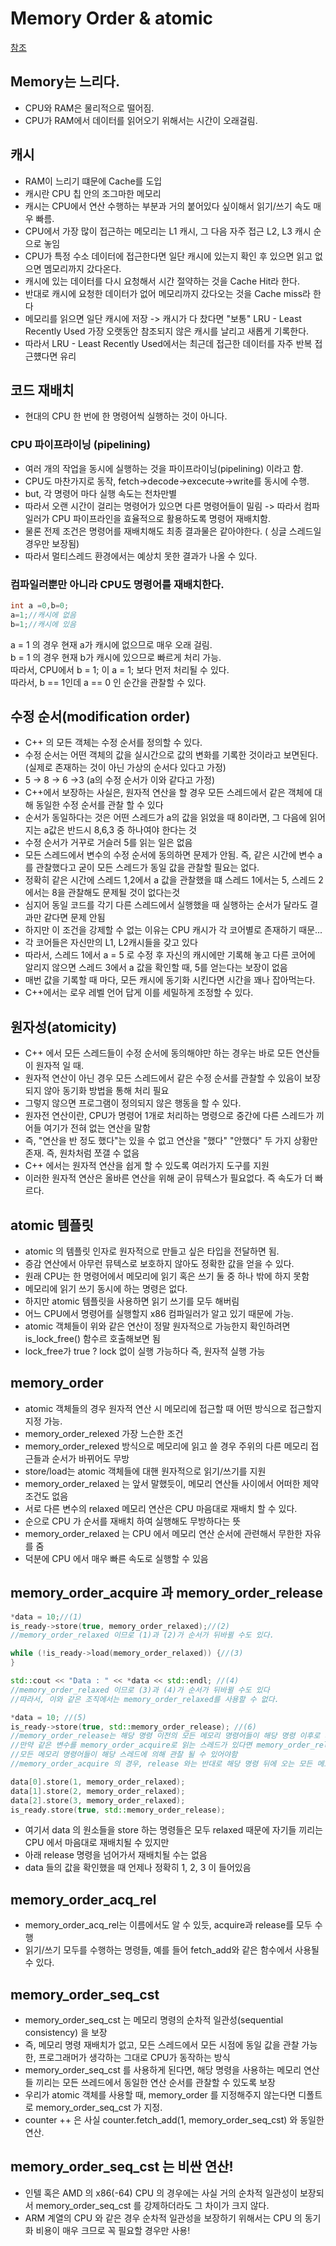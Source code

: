 # Memory Order & atomic

[참조](https://modoocode.com/271)

## Memory는 느리다.
* CPU와 RAM은 물리적으로 떨어짐.   
* CPU가 RAM에서 데이터를 읽어오기 위해서는 시간이 오래걸림.   

## 캐시
* RAM이 느리기 떄문에 Cache를 도입   
* 캐시란 CPU 칩 안의 조그마한 메모리   
* 캐시는 CPU에서 연산 수행하는 부분과 거의 붙어있다 싶이해서 읽기/쓰기 속도 매우 빠름.   
* CPU에서 가장 많이 접근하는 메모리는 L1 캐시, 그 다음 자주 접근 L2, L3 캐시 순으로 놓임   
* CPU가 특정 수소 데이터에 접근한다면 일단 캐시에 있는지 확인 후 있으면 읽고 없으면 멤모리까지 갔다온다.   
* 캐시에 있는 데이터를 다시 요청해서 시간 절약하는 것을 Cache Hit라 한다.    
* 반대로 캐시에 요청한 데이터가 없어 메모리까지 갔다오는 것을 Cache miss라 한다   
* 메모리를 읽으면 일단 캐시에 저장 -> 캐시가 다 찼다면 "보통" LRU - Least Recently Used 가장 오랫동안 참조되지 않은 캐시를 날리고 새롭게 기록한다.   
* 따라서 LRU - Least Recently Used에서는 최근데 접근한 데이터를 자주 반복 접근헀다면 유리   


## 코드 재배치 
* 현대의 CPU 한 번에 한 명령어씩 실행하는 것이 아니다.   

### CPU 파이프라이닝 (pipelining)
* 여러 개의 작업을 동시에 실행하는 것을 파이프라이닝(pipelining) 이라고 함.   
* CPU도 마찬가지로 동작, fetch->decode->excecute->write를 동시에 수행.   
* but, 각 명령어 마다 실행 속도는 천차만별   
* 따라서 오랜 시간이 걸리는 명령어가 있으면 다른 명령어들이 밀림 -> 따라서 컴파일러가 CPU 파이프라인을 효율적으로 활용하도록 명령어 재배치함.   
* 물론 전제 조건은 명령어를 재배치해도 최종 결과물은 같아야한다. ( 싱글 스레드일 경우만 보장됨)   
* 따라서 멀티스레드 환경에서는 예상치 못한 결과가 나올 수 있다.   

### 컴파일러뿐만 아니라 CPU도 명령어를 재배치한다.

```cpp
int a =0,b=0;
a=1;//캐시에 없음
b=1;//캐시에 있음 
```
a = 1 의 경우 현재 a가 캐시에 없으므로 매우 오래 걸림.   
b = 1 의 경우 현재 b가 캐시에 있으므로 빠르게 처리 가능.   
따라서, CPU에서 b = 1; 이 a = 1; 보다 먼저 처리될 수 있다.   
따라서, b == 1인데 a == 0 인 순간을 관찰할 수 있다.

## 수정 순서(modification order)
* C++ 의 모든 객체는 수정 순서를 정의할 수 있다.   
* 수정 순서는 어떤 객체의 값을 실시간으로 값의 변화를 기록한 것이라고 보면된다.(실제로 존재하는 것이 아닌 가상의 순서다 있다고 가정)   
* 5 -> 8 -> 6 ->3 (a의 수정 순서가 이와 같다고 가정)  
* C++에서 보장하는 사실은, 원자적 연산을 할 경우 모든 스레드에서 같은 객체에 대해 동일한 수정 순서를 관찰 할 수 있다   
* 순서가 동일하다는 것은 어떤 스레드가 a의 값을 읽었을 때 8이라면, 그 다음에 읽어지는 a값은 반드시 8,6,3 중 하나여야 한다는 것   
* 수정 순서가 거꾸로 거슬러 5를 읽는 일은 없음   
* 모든 스레드에서 변수의 수정 순서에 동의하면 문제가 안됨. 즉, 같은 시간에 변수 a를 관찰했다고 굳이 모든 스레드가 동일 값을 관찰할 필요는 없다.   
* 정확히 같은 시간에 스레드 1,2에서 a 값을 관찰했을 떄 스레드 1에서는 5, 스레드 2에서는 8을 관찰해도 문제될 것이 없다는것   
* 심지어 동일 코드를 각기 다른 스레드에서 실행했을 때 실행하는 순서가 달라도 결과만 같다면 문제 안됨   
* 하지만 이 조건을 강제할 수 없는 이유는 CPU 캐시가 각 코어별로 존재하기 때문...    
* 각 코어들은 자신만의 L1, L2캐시들을 갖고 있다   
* 따라서, 스레드 1에서 a = 5 로 수정 후 자신의 캐시에만 기록해 놓고 다른 코어에 알리지 않으면 스레드 3에서 a 값을 확인할 때, 5를 얻는다는 보장이 없음   
* 매번 값을 기록할 때 마다, 모든 캐시에 동기화 시킨다면 시간을 꽤나 잡아먹는다.   
* C++에서는 로우 레벨 언어 답게 이를 세밀하게 조정할 수 있다.   

## 원자성(atomicity)
* C++ 에서 모든 스레드들이 수정 순서에 동의해야만 하는 경우는 바로 모든 연산들이 원자적 일 때.   
* 원자적 연산이 아닌 경우 모든 스레드에서 같은 수정 순서를 관찰할 수 있음이 보장되지 않아 동기화 방법을 통해 처리 필요   
* 그렇지 않으면 프로그램이 정의되지 않은 행동을 할 수 있다.   
* 원자전 연산이란, CPU가 명령어 1개로 처리하는 명령으로 중간에 다른 스레드가 끼어들 여기가 전혀 없는 연산을 말함    
* 즉, "연산을 반 정도 했다"는 있을 수 없고 연산을 "했다" "안했다" 두 가지 상황만 존재. 즉, 원차처럼 쪼갤 수 없음    
* C++ 에서는 원자적 연산을 쉽게 할 수 있도록 여러가지 도구를 지원   
* 이러한 원자적 연산은 올바른 연산을 위해 굳이 뮤텍스가 필요없다. 즉 속도가 더 빠르다.   

## atomic 템플릿
* atomic 의 템플릿 인자로 원자적으로 만들고 싶은 타입을 전달하면 됨.   
* 증감 연산에서 아무런 뮤텍스로 보호하지 않아도 정확한 값을 얻을 수 있다.   
* 원래 CPU는 한 명령어에서 메모리에 읽기 혹은 쓰기 둘 중 하나 밖에 하지 못함   
* 메모리에 읽기 쓰기 동시에 하는 명령은 없다.   
* 하지만 atomic 템플릿을 사용하면 읽기 쓰기를 모두 해버림    
* 어느 CPU에서 명령어를 실행할지 x86 컴파일러가 알고 있기 때문에 가능.   
* atomic 객체들이 위와 같은 연산이 정말 원자적으로 가능한지 확인하려면 is_lock_free() 함수르 호출해보면 됨   
* lock_free가 true ? lock 없이 실행 가능하다 즉, 원자적 실행 가능   

## memory_order
* atomic 객체들의 경우 원자적 연산 시 메모리에 접근할 때 어떤 방식으로 접근할지 지정 가능.   
* memory_order_relexed 가장 느슨한 조건    
* memory_order_relexed 방식으로 메모리에 읽고 쓸 경우 주위의 다른 메모리 접근들과 순서가 바뀌어도 무방   
* store/load는 atomic 객체들에 대핸 원자적으로 읽기/쓰기를 지원   
* memory_order_relaxed 는 앞서 말했듯이, 메모리 연산들 사이에서 어떠한 제약조건도 없음   
* 서로 다른 변수의 relaxed 메모리 연산은 CPU 마음대로 재배치 할 수 있다.   
* 순으로 CPU 가 순서를 재배치 하여 실행해도 무방하다는 뜻   
* memory_order_relaxed 는 CPU 에서 메모리 연산 순서에 관련해서 무한한 자유를 줌    
* 덕분에 CPU 에서 매우 빠른 속도로 실행할 수 있음   

## memory_order_acquire 과 memory_order_release
```cpp
*data = 10;//(1)
is_ready->store(true, memory_order_relaxed);//(2)
//memory_order_relaxed 이므로 (1)과 (2)가 순서가 뒤바뀔 수도 있다.   

while (!is_ready->load(memory_order_relaxed)) {//(3)
}

std::cout << "Data : " << *data << std::endl; //(4)
//memory_order_relaxed 이므로 (3)과 (4)가 순서가 뒤바뀔 수도 있다
//따라서, 이와 같은 조직에서는 memory_order_relaxed를 사용할 수 없다.

*data = 10; //(5)
is_ready->store(true, std::memory_order_release); //(6)
//memory_order_release는 해당 명령 이전의 모든 메모리 명령어들이 해당 명령 이후로 재배치 되는 것을 금지
//만약 같은 변수를 memory_order_acquire로 읽는 스레드가 있다면 memory_order_release이전에 오는 
//모든 메모리 명령어들이 해당 스레드에 의해 관찰 될 수 있어야함
//memory_order_acquire 의 경우, release 와는 반대로 해당 명령 뒤에 오는 모든 메모리 명령들이 해당 명령 위로 재배치 되는 것을 금지
```
```cpp
data[0].store(1, memory_order_relaxed);
data[1].store(2, memory_order_relaxed);
data[2].store(3, memory_order_relaxed);
is_ready.store(true, std::memory_order_release);
```
* 여기서 data 의 원소들을 store 하는 명령들은 모두 relaxed 때문에 자기들 끼리는 CPU 에서 마음대로 재배치될 수 있지만   
* 아래 release 명령을 넘어가서 재배치될 수는 없음   
* data 들의 값을 확인했을 때 언제나 정확히 1, 2, 3 이 들어있음   

## memory_order_acq_rel
* memory_order_acq_rel는 이름에서도 알 수 있듯, acquire과 release를 모두 수행   
* 읽기/쓰기 모두를 수행하는 명령들, 예를 들어 fetch_add와 같은 함수에서 사용될 수 있다.   

## memory_order_seq_cst
* memory_order_seq_cst 는 메모리 명령의 순차적 일관성(sequential consistency) 을 보장   
* 즉, 메모리 명령 재배치가 없고, 모든 스레드에서 모든 시점에 동일 값을 관찰 가능한, 프로그래머가 생각하는 그대로 CPU가 동작하는 방식   
* memory_order_seq_cst 를 사용하게 된다면, 해당 명령을 사용하는 메모리 연산들 끼리는 모든 쓰레드에서 동일한 연산 순서를 관찰할 수 있도록 보장   
* 우리가 atomic 객체를 사용할 때, memory_order 를 지정해주지 않는다면 디폴트로 memory_order_seq_cst 가 지정.   
* counter ++ 은 사실 counter.fetch_add(1, memory_order_seq_cst) 와 동일한 연산.

## memory_order_seq_cst 는 비싼 연산!
* 인텔 혹은 AMD 의 x86(-64) CPU 의 경우에는 사실 거의 순차적 일관성이 보장되서 memory_order_seq_cst 를 강제하더라도 그 차이가 크지 않다.   
* ARM 계열의 CPU 와 같은 경우 순차적 일관성을 보장하기 위해서는 CPU 의 동기화 비용이 매우 크므로 꼭 필요할 경우만 사용!   
